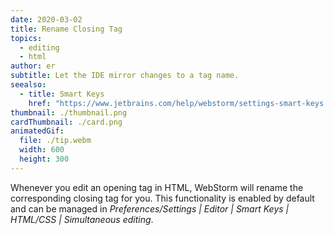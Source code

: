 ```yaml
---
date: 2020-03-02
title: Rename Closing Tag
topics:
  - editing
  - html
author: er
subtitle: Let the IDE mirror changes to a tag name.
seealso:
  - title: Smart Keys
    href: "https://www.jetbrains.com/help/webstorm/settings-smart-keys.html"
thumbnail: ./thumbnail.png
cardThumbnail: ./card.png
animatedGif:
  file: ./tip.webm
  width: 600
  height: 300
---
```


Whenever you edit an opening tag in HTML, WebStorm will rename the corresponding closing tag for you. This functionality is enabled by default and can be managed in _Preferences/Settings | Editor | Smart Keys | HTML/CSS | Simultaneous <tag></tag> editing_.

